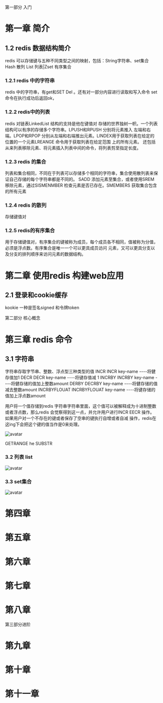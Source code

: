 第一部分 入门
# 第一章  简介
## 1.2 redis 数据结构简介
redis 可以存储键与五种不同类型之间的映射，包括：String字符串、set集合 Hash 散列 List 列表|Zset 有序集合
### 1.2.1 redis 中的字符串
redis 中的字符串，有get和SET Del 。还有对一部分内容进行读取和写入命令
set命令在执行成功后返回ok，
### 1.2.2 redis中的列表
redis 对链表LinkedList 结构的支持是他在键值对 存储的世界独树一帜。一个列表结构可以有序的存储多个字符串。LPUSH和RPUSH 分别将元素推入
左端和右端。LPOP和RPOP 分别从左端和右端推出元素。LINDEX用于获取列表在给定的位置的一个元素LREANGE 命令用于获取列表在给定范围
上的所有元素。
还包括从来列表移除元素、将元素插入列表中间的命令，将列表剪至指定长度。
### 1.2.3 redis 的集合
列表和集合相同，不同在于列表可以存储多个相同的字符串，集合使用散列表来保证自己存储的每个字符串都是不同的。
SADD 添加元素至集合，或者使用SREM 移除元素，通过SISMENMBER 检查元素是否已存在。SMEMBERS 获取集合包含的所有元素

### 1.2.4 redis 的散列
存储键值对
### 1.2.5 redis的有序集合
用于存储键值对，有序集合的键被称为成员，每个成员各不相同，值被称为分值，必须是浮点数。有序集合是唯一一个可以更具成员访问
元素，又可以更具分支以及分支的排列顺序来访问元素的数据结构。
# 第二章 使用redis 构建web应用
## 2.1 登录和cookie缓存
 kookie 一种是签名signed 和令牌token
 
第二部分 核心概念
# 第三章 redis 命令
## 3.1 字符串
字符串存取字节串、整数、浮点型三种类型的值
INCR  INCR key-name ----将健存值加1
DECR  DECR key-name ----将键存值减 1
INCRBY INCRBY key-name ----将健存储的值加上整数amount
DERBY DECRBY key-name ----将健存储的值减去整数amount
INCRBYFLOUAT  INCRBYFLOUAT key-name ----将键存储的值加上浮点数amount

用户将一个值存储到redis 字符串字符串里面，这个值可以被解释成为十进制整数或者浮点数，那么redis 会觉察得到这一点，并允许用户进行INCR
EECR 操作。如果用户对一个不存在的键或者保存了空串的键执行自增或者自减 操作，redis在这ing下会把这个键的值当作是0来处理。

   ![avatar](/work/study/study_book/resource/image/1.png)
   
GETRANGE he SUBSTR 

### 3.2 列表 list
 ![avatar](/work/study/study_book/resource/image/2.png)
 ### 3.3 set集合
  ![avatar](/work/study/study_book/resource/image/3.png)
  

# 第四章

# 第五章
# 第六章
# 第七章
# 第八章
第三部分进阶
# 第九章
# 第十章
# 第十一章
